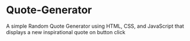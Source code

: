 # Quote-Generator
A simple Random Quote Generator using HTML, CSS, and JavaScript that displays a new inspirational quote on button click
